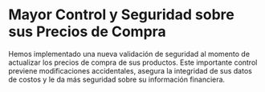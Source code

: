 # Mayor Control y Seguridad sobre sus Precios de Compra

Hemos implementado una nueva validación de seguridad al momento de actualizar los precios de compra de sus productos. Este importante control previene modificaciones accidentales, asegura la integridad de sus datos de costos y le da más seguridad sobre su información financiera. 